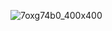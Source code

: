 ![7oxg74b0_400x400](https://github.com/user-attachments/assets/86e679a9-74f7-4b6f-af10-f23c1a214bfc)
